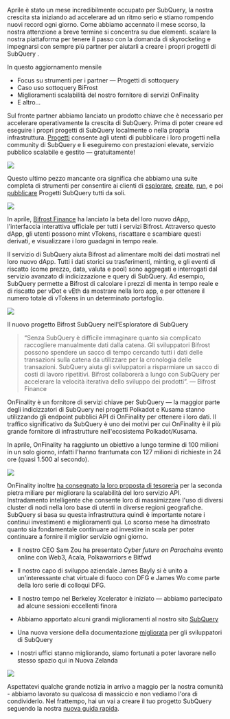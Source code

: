 
Aprile è stato un mese incredibilmente occupato per SubQuery, la nostra crescita sta iniziando ad accelerare ad un ritmo serio e stiamo rompendo nuovi record ogni giorno. Come abbiamo accennato il mese scorso, la nostra attenzione a breve termine si concentra su due elementi. scalare la nostra piattaforma per tenere il passo con la domanda di skyrocketing e impegnarsi con sempre più partner per aiutarli a creare i propri progetti di SubQuery .

In questo aggiornamento mensile

-   Focus su strumenti per i partner — Progetti di sottoquery
-   Caso uso sottoquery BiFrost
-   Miglioramenti scalabilità del nostro fornitore di servizi OnFinality
-   E altro…

Sul fronte partner abbiamo lanciato un prodotto chiave che è necessario per accelerare operativamente la crescita di SubQuery. Prima di poter creare ed eseguire i propri progetti di SubQuery localmente o nella propria infrastruttura. [Progetti](https://project.subquery.network/) consente agli utenti di pubblicare i loro progetti nella community di SubQuery e li eseguiremo con prestazioni elevate, servizio pubblico scalabile e gestito — gratuitamente!

![](https://miro.medium.com/max/1400/0*zZkmiEq5g2BbAxfl)

Questo ultimo pezzo mancante ora significa che abbiamo una suite completa di strumenti per consentire ai clienti di [esplorare](https://explorer.subquery.network/), [create](https://doc.subquery.network/quickstart.html), [run](https://doc.subquery.network/run/indexing_query.html), e poi [pubblicare](https://doc.subquery.network/publish/publish.html#benefits) Progetti SubQuery tutti da soli.

![](https://miro.medium.com/max/1400/0*pDQgyo3phe2ZcMml)

In aprile, [Bifrost Finance](https://bifrost.finance/) ha lanciato la beta del loro nuovo dApp, l'interfaccia interattiva ufficiale per tutti i servizi Bifrost. Attraverso questo dApp, gli utenti possono mint vTokens, riscattare e scambiare questi derivati, e visualizzare i loro guadagni in tempo reale.

Il servizio di SubQuery aiuta Bifrost ad alimentare molti dei dati mostrati nel loro nuovo dApp. Tutti i dati storici su trasferimenti, minting, e gli eventi di riscatto (come prezzo, data, valuta e pool) sono aggregati e interrogati dal servizio avanzato di indicizzazione e query di SubQuery. Ad esempio, SubQuery permette a Bifrost di calcolare i prezzi di menta in tempo reale e di riscatto per vDot e vEth da mostrare nella loro app, e per ottenere il numero totale di vTokens in un determinato portafoglio.

![](https://miro.medium.com/max/1400/0*heWoX8Kw1nm1iYd9)

Il nuovo progetto Bifrost SubQuery nell'Esploratore di SubQuery

> “Senza SubQuery è difficile immaginare quanto sia complicato raccogliere manualmente dati dalla catena. Gli sviluppatori Bifrost possono spendere un sacco di tempo cercando tutti i dati delle transazioni sulla catena da utilizzare per la cronologia delle transazioni. SubQuery aiuta gli sviluppatori a risparmiare un sacco di costi di lavoro ripetitivi. Bifrost collaborerà a lungo con SubQuery per accelerare la velocità iterativa dello sviluppo dei prodotti”. — Bifrost Finance

OnFinality è un fornitore di servizi chiave per SubQuery — la maggior parte degli indicizzatori di SubQuery nei progetti Polkadot e Kusama stanno utilizzando gli endpoint pubblici API di OnFinality per ottenere i loro dati. Il traffico significativo da SubQuery è uno dei motivi per cui OnFinality è il più grande fornitore di infrastrutture nell'ecosistema Polkadot/Kusama.

In aprile, OnFinality ha raggiunto un obiettivo a lungo termine di 100 milioni in un solo giorno, infatti l'hanno frantumata con 127 milioni di richieste in 24 ore (quasi 1.500 al secondo).

![](https://miro.medium.com/max/1400/0*FLq4vXluI9CTiBQ8)

OnFinality inoltre [ha consegnato la loro proposta di tesoreria](https://kusama.polkassembly.io/treasury/72) per la seconda pietra miliare per migliorare la scalabilità del loro servizio API. Instradamento intelligente che consente loro di massimizzare l'uso di diversi cluster di nodi nella loro base di utenti in diverse regioni geografiche. SubQuery si basa su questa infrastruttura quindi è importante notare i continui investimenti e miglioramenti qui. Lo scorso mese ha dimostrato quanto sia fondamentale continuare ad investire in scala per poter continuare a fornire il miglior servizio ogni giorno.

-   Il nostro CEO Sam Zou ha presentato _Cyber future on Parachains_ evento online con Web3, Acala, Polkawarriors e Bitfwd

-   Il nostro capo di sviluppo aziendale James Bayly si è unito a un'interessante chat virtuale di fuoco con DFG e James Wo come parte della loro serie di colloqui DFG.

-   Il nostro tempo nel Berkeley Xcelerator è iniziato — abbiamo partecipato ad alcune sessioni eccellenti finora
-   Abbiamo apportato alcuni grandi miglioramenti al nostro sito [SubQuery](https://subquery.network/)
-   Una nuova versione della documentazione [migliorata](https://doc.subquery.network/) per gli sviluppatori di SubQuery
-   I nostri uffici stanno migliorando, siamo fortunati a poter lavorare nello stesso spazio qui in Nuova Zelanda

![](https://miro.medium.com/max/1400/0*cOsJ2TLa4yqpY0Ig)

Aspettatevi qualche grande notizia in arrivo a maggio per la nostra comunità - abbiamo lavorato su qualcosa di massiccio e non vediamo l'ora di condividerlo. Nel frattempo, hai un vai a creare il tuo progetto SubQuery seguendo la nostra [nuova guida rapida](https://doc.subquery.network/quickstart.html).